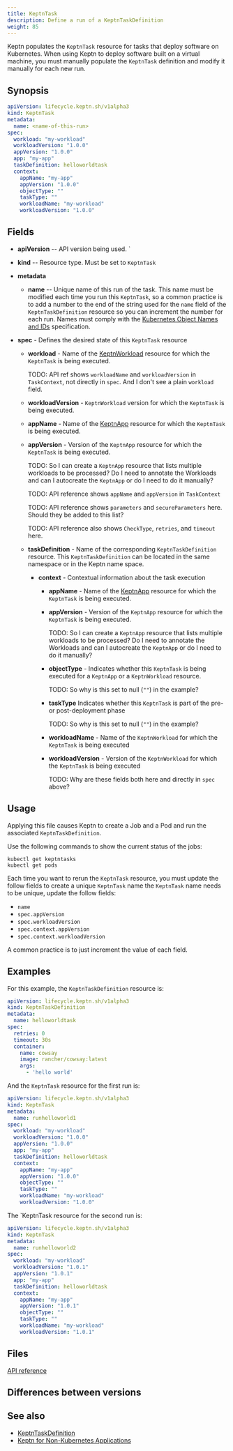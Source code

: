 ```yaml
---
title: KeptnTask
description: Define a run of a KeptnTaskDefinition
weight: 85
---
```


Keptn populates the `KeptnTask` resource
for tasks that deploy software on Kubernetes.
When using Keptn to deploy software built on a virtual machine,
you must manually populate the `KeptnTask` definition
and modify it manually for each new run.

## Synopsis

```yaml
apiVersion: lifecycle.keptn.sh/v1alpha3
kind: KeptnTask
metadata:
  name: <name-of-this-run>
spec:
  workload: "my-workload"
  workloadVersion: "1.0.0"
  appVersion: "1.0.0"
  app: "my-app"
  taskDefinition: helloworldtask
  context:
    appName: "my-app"
    appVersion: "1.0.0"
    objectType: ""
    taskType: ""
    workloadName: "my-workload"
    workloadVersion: "1.0.0"
```

## Fields

* **apiVersion** -- API version being used.
`
* **kind** -- Resource type.
   Must be set to `KeptnTask`

* **metadata**
  * **name** -- Unique name of this run of the task.
    This name must be modified each time you run this `KeptnTask`,
    so a common practice is to add a number to the end of the string
    used for the `name` field of the `KeptnTaskDefinition` resource
    so you can increment the number for each run.
    Names must comply with the
    [Kubernetes Object Names and IDs](https://kubernetes.io/docs/concepts/overview/working-with-objects/names/#dns-subdomain-names)
    specification.
* **spec** - Defines the desired state of this `KeptnTask` resource
  * **workload** - Name of the
      [KeptnWorkload](../crd-ref/lifecycle/v1alpha3/#keptnworkload)
      resource for which the `KeptnTask` is being executed.

      TODO: API ref shows `workloadName` and `workloadVersion`
      in `TaskContext`, not directly in `spec`.
      And I don't see a plain `workload` field.

  * **workloadVersion** - `KeptnWorkload` version
      for which the `KeptnTask` is being executed.
  * **appName** - Name of the
      [KeptnApp](../yaml-crd-ref/app.md) resource
      for which the `KeptnTask` is being executed.
  * **appVersion** - Version of the `KeptnApp` resource
      for which the `KeptnTask` is being executed.

      TODO: So I can create a `KeptnApp` resource that lists multiple workloads
      to be processed?
       Do I need to annotate the Workloads
      and can I autocreate the `KeptnApp` or do I need to do it manually?

      TODO: API reference shows `appName` and `appVersion` in `TaskContext`

      TODO: API reference shows `parameters` and `secureParameters` here.
      Should they be added to this list?

      TODO: API reference also shows `CheckType`, `retries`, and `timeout` here.

  * **taskDefinition** - Name of the corresponding `KeptnTaskDefinition` resource.
  This `KeptnTaskDefinition` can be located in the same namespace
  or in the Keptn name space.
    * **context** - Contextual information about the task execution
      * **appName** - Name of the
          [KeptnApp](../yaml-crd-ref/app.md) resource
          for which the `KeptnTask` is being executed.
      * **appVersion** - Version of the `KeptnApp` resource
          for which the `KeptnTask` is being executed.

          TODO: So I can create a `KeptnApp` resource that lists multiple workloads
          to be processed?
           Do I need to annotate the Workloads
          and can I autocreate the `KeptnApp` or do I need to do it manually?
      * **objectType** - Indicates whether this `KeptnTask`
          is being executed for a `KeptnApp` or a `KeptnWorkload` resource.

          TODO: So why is this set to null (`""`) in the example?
      * **taskType** Indicates whether this `KeptnTask`
          is part of the pre- or post-deployment phase

          TODO: So why is this set to null (`""`) in the example?

      * **workloadName** - Name of the `KeptnWorkload`
          for which the `KeptnTask` is being executed
      * **workloadVersion** - Version of the `KeptnWorkload`
          for which the `KeptnTask` is being executed

          TODO: Why are these fields both here and directly in `spec` above?

## Usage

Applying this file causes Keptn to create a Job and a Pod
and run the associated `KeptnTaskDefinition`.

Use the following commands to show the current status of the jobs:

```shell
kubectl get keptntasks
kubectl get pods
```

Each time you want to rerun the `KeptnTask` resource,
you must update the follow fields
to create a unique `KeptnTask` name
the `KeptnTask` name needs to be unique, update the follow fields:

* `name`
* `spec.appVersion`
* `spec.workloadVersion`
* `spec.context.appVersion`
* `spec.context.workloadVersion`

A common practice is to just increment the value of each field.

## Examples

For this example, the `KeptnTaskDefinition` resource is:

```yaml
apiVersion: lifecycle.keptn.sh/v1alpha3
kind: KeptnTaskDefinition 
metadata:
  name: helloworldtask
spec:
  retries: 0
  timeout: 30s
  container:
    name: cowsay
    image: rancher/cowsay:latest
    args:
      - 'hello world'
```

And the `KeptnTask` resource for the first run is:

```yaml
apiVersion: lifecycle.keptn.sh/v1alpha3
kind: KeptnTask
metadata:
  name: runhelloworld1
spec:
  workload: "my-workload"
  workloadVersion: "1.0.0"
  appVersion: "1.0.0"
  app: "my-app"
  taskDefinition: helloworldtask
  context:
    appName: "my-app"
    appVersion: "1.0.0"
    objectType: ""
    taskType: ""
    workloadName: "my-workload"
    workloadVersion: "1.0.0"
```

The `KeptnTask resource for the second run is:

```yaml
apiVersion: lifecycle.keptn.sh/v1alpha3
kind: KeptnTask
metadata:
  name: runhelloworld2
spec:
  workload: "my-workload"
  workloadVersion: "1.0.1"
  appVersion: "1.0.1"
  app: "my-app"
  taskDefinition: helloworldtask
  context:
    appName: "my-app"
    appVersion: "1.0.1"
    objectType: ""
    taskType: ""
    workloadName: "my-workload"
    workloadVersion: "1.0.1"
```

## Files

[API reference](../crd-ref/lifecycle/v1alpha3/#keptntaskspec)

## Differences between versions

## See also

* [KeptnTaskDefinition](taskdefinition.md)
* [Keptn for Non-Kubernetes Applications](../implementing/tasks-non-k8s-apps.md)
